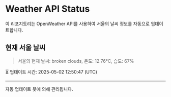 
# Weather API Status

이 리포지토리는 OpenWeather API를 사용하여 서울의 날씨 정보를 자동으로 업데이트합니다.

## 현재 서울 날씨
> 서울의 현재 날씨: broken clouds, 온도: 12.76°C, 습도: 67%

⏳ 업데이트 시간: 2025-05-02 12:50:47 (UTC)

---
자동 업데이트 봇에 의해 관리됩니다.
